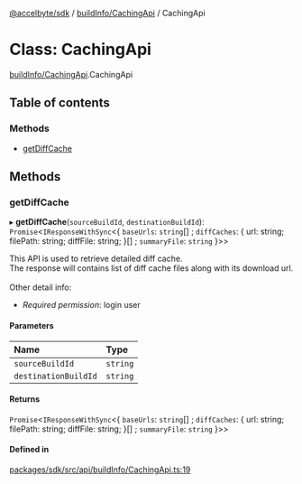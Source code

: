 [@accelbyte/sdk](../README.md) / [buildInfo/CachingApi](../modules/buildInfo_CachingApi.md) / CachingApi

# Class: CachingApi

[buildInfo/CachingApi](../modules/buildInfo_CachingApi.md).CachingApi

## Table of contents

### Methods

- [getDiffCache](buildInfo_CachingApi.CachingApi.md#getdiffcache)

## Methods

### getDiffCache

▸ **getDiffCache**(`sourceBuildId`, `destinationBuildId`): `Promise`<`IResponseWithSync`<{ `baseUrls`: `string`[] ; `diffCaches`: { url: string; filePath: string; diffFile: string; }[] ; `summaryFile`: `string`  }\>\>

This API is used to retrieve detailed diff cache.<br/>The response will contains list of diff cache files along with its download url.<br/><br/>Other detail info: <ul><li><i>Required permission</i>: login user</li></ul>

#### Parameters

| Name | Type |
| :------ | :------ |
| `sourceBuildId` | `string` |
| `destinationBuildId` | `string` |

#### Returns

`Promise`<`IResponseWithSync`<{ `baseUrls`: `string`[] ; `diffCaches`: { url: string; filePath: string; diffFile: string; }[] ; `summaryFile`: `string`  }\>\>

#### Defined in

[packages/sdk/src/api/buildInfo/CachingApi.ts:19](https://github.com/AccelByte/accelbyte-web-sdk/blob/9d4cc94/packages/sdk/src/api/buildInfo/CachingApi.ts#L19)
